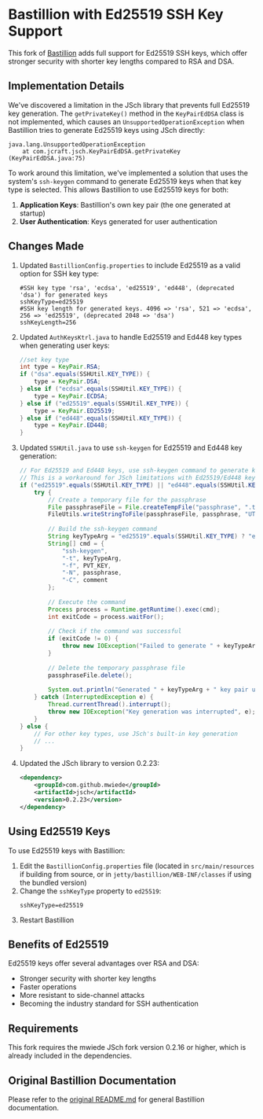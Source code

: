 # Bastillion with Ed25519 SSH Key Support

This fork of [Bastillion](https://github.com/bastillion-io/Bastillion) adds full support for Ed25519 SSH keys, which offer stronger security with shorter key lengths compared to RSA and DSA.

## Implementation Details

We've discovered a limitation in the JSch library that prevents full Ed25519 key generation. The `getPrivateKey()` method in the `KeyPairEdDSA` class is not implemented, which causes an `UnsupportedOperationException` when Bastillion tries to generate Ed25519 keys using JSch directly:

```
java.lang.UnsupportedOperationException
    at com.jcraft.jsch.KeyPairEdDSA.getPrivateKey (KeyPairEdDSA.java:75)
```

To work around this limitation, we've implemented a solution that uses the system's `ssh-keygen` command to generate Ed25519 keys when that key type is selected. This allows Bastillion to use Ed25519 keys for both:

1. **Application Keys**: Bastillion's own key pair (the one generated at startup)
2. **User Authentication**: Keys generated for user authentication

## Changes Made

1. Updated `BastillionConfig.properties` to include Ed25519 as a valid option for SSH key type:
   ```properties
   #SSH key type 'rsa', 'ecdsa', 'ed25519', 'ed448', (deprecated 'dsa') for generated keys
   sshKeyType=ed25519
   #SSH key length for generated keys. 4096 => 'rsa', 521 => 'ecdsa', 256 => 'ed25519', (deprecated 2048 => 'dsa')
   sshKeyLength=256
   ```

2. Updated `AuthKeysKtrl.java` to handle Ed25519 and Ed448 key types when generating user keys:
   ```java
   //set key type
   int type = KeyPair.RSA;
   if ("dsa".equals(SSHUtil.KEY_TYPE)) {
       type = KeyPair.DSA;
   } else if ("ecdsa".equals(SSHUtil.KEY_TYPE)) {
       type = KeyPair.ECDSA;
   } else if ("ed25519".equals(SSHUtil.KEY_TYPE)) {
       type = KeyPair.ED25519;
   } else if ("ed448".equals(SSHUtil.KEY_TYPE)) {
       type = KeyPair.ED448;
   }
   ```

3. Updated `SSHUtil.java` to use `ssh-keygen` for Ed25519 and Ed448 key generation:
   ```java
   // For Ed25519 and Ed448 keys, use ssh-keygen command to generate keys
   // This is a workaround for JSch limitations with Ed25519/Ed448 key generation
   if ("ed25519".equals(SSHUtil.KEY_TYPE) || "ed448".equals(SSHUtil.KEY_TYPE)) {
       try {
           // Create a temporary file for the passphrase
           File passphraseFile = File.createTempFile("passphrase", ".tmp");
           FileUtils.writeStringToFile(passphraseFile, passphrase, "UTF-8");
           
           // Build the ssh-keygen command
           String keyTypeArg = "ed25519".equals(SSHUtil.KEY_TYPE) ? "ed25519" : "ed448";
           String[] cmd = {
               "ssh-keygen", 
               "-t", keyTypeArg,
               "-f", PVT_KEY,
               "-N", passphrase,
               "-C", comment
           };
           
           // Execute the command
           Process process = Runtime.getRuntime().exec(cmd);
           int exitCode = process.waitFor();
           
           // Check if the command was successful
           if (exitCode != 0) {
               throw new IOException("Failed to generate " + keyTypeArg + " key pair. Exit code: " + exitCode);
           }
           
           // Delete the temporary passphrase file
           passphraseFile.delete();
           
           System.out.println("Generated " + keyTypeArg + " key pair using ssh-keygen");
       } catch (InterruptedException e) {
           Thread.currentThread().interrupt();
           throw new IOException("Key generation was interrupted", e);
       }
   } else {
       // For other key types, use JSch's built-in key generation
       // ...
   }
   ```

4. Updated the JSch library to version 0.2.23:
   ```xml
   <dependency>
       <groupId>com.github.mwiede</groupId>
       <artifactId>jsch</artifactId>
       <version>0.2.23</version>
   </dependency>
   ```

## Using Ed25519 Keys

To use Ed25519 keys with Bastillion:

1. Edit the `BastillionConfig.properties` file (located in `src/main/resources` if building from source, or in `jetty/bastillion/WEB-INF/classes` if using the bundled version)
2. Change the `sshKeyType` property to `ed25519`:
   ```properties
   sshKeyType=ed25519
   ```
3. Restart Bastillion

## Benefits of Ed25519

Ed25519 keys offer several advantages over RSA and DSA:
- Stronger security with shorter key lengths
- Faster operations
- More resistant to side-channel attacks
- Becoming the industry standard for SSH authentication

## Requirements

This fork requires the mwiede JSch fork version 0.2.16 or higher, which is already included in the dependencies.

## Original Bastillion Documentation

Please refer to the [original README.md](README.md) for general Bastillion documentation.

